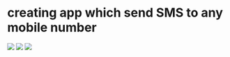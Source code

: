 #  creating app which send SMS to any mobile number
<img src="assets\screenshot\img1.png">
<img src="assets\screenshot\img2.png">
<img src="assets\screenshot\img3.png">
